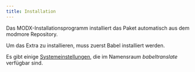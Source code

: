 ```yaml
---
title: Installation 
---
```


Das MODX-Installationsprogramm installiert das Paket automatisch aus dem modmore
Repository.

Um das Extra zu installieren, muss zuerst Babel installiert werden.

Es gibt einige [Systemeinstellungen](03_System_Settings.md), die im
Namensraum _babeltranslate_ verfügbar sind.
